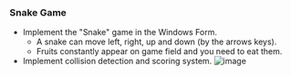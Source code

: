 ### Snake Game
*	Implement the "Snake" game in the Windows Form.
	*	A snake can move left, right, up and down (by the arrows keys).	
	*	Fruits constantly appear on game field and you need to eat them.	
*	Implement collision detection and scoring system.
![image](https://cloud.githubusercontent.com/assets/7732841/12778191/1a897962-ca6a-11e5-8618-016c343f3949.png)
